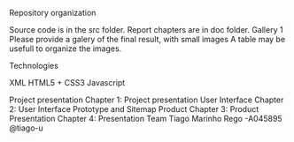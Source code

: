 Repository organization

Source code is in the src folder.
Report chapters are in doc folder.
Gallery 1
Please provide a galery of the final result, with small images A table may be usefull to organize the images.

Technologies

XML
HTML5 + CSS3
Javascript



Project presentation
Chapter 1: Project presentation
User Interface
Chapter 2: User Interface Prototype and Sitemap
Product
Chapter 3: Product
Presentation
Chapter 4: Presentation
Team
Tiago Marinho Rego -A045895 @tiago-u 
